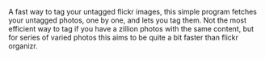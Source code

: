 A fast way to tag your untagged flickr images, this simple program fetches your untagged photos, one by one, and lets you tag them. Not the most efficient way to tag if you have a zillion photos with the same content, but for series of varied photos this aims to be quite a bit faster than flickr organizr.